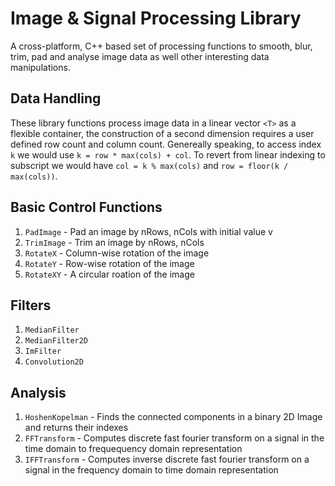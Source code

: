 Image & Signal Processing Library
=================================
A cross-platform, C++ based set of processing functions to smooth, blur, trim, pad and analyse image data as well other interesting data manipulations.

## Data Handling
These library functions process image data in a linear vector `<T>` as a flexible container, the construction of
a second dimension requires a user defined row count and column count. Genereally speaking,
to access index `k` we would use `k = row * max(cols) + col`. To revert from linear indexing to subscript we would have
`col = k % max(cols)` and `row = floor(k / max(cols))`.

## Basic Control Functions
1. `PadImage` - Pad an image by nRows, nCols with initial value v
2. `TrimImage` - Trim an image by nRows, nCols
3. `RotateX` - Column-wise rotation of the image
4. `RotateY` - Row-wise rotation of the image
5. `RotateXY` - A circular roation of the image

## Filters
1. `MedianFilter`
2. `MedianFilter2D`
3. `ImFilter`
4. `Convolution2D`

## Analysis
1. `HoshenKopelman` - Finds the connected components in a binary 2D Image and returns their indexes
2. `FFTransform` - Computes discrete fast fourier transform on a signal in the time domain to frequequency domain representation
3. `IFFTransform` - Computes inverse discrete fast fourier transform on a signal in the frequency domain to time domain representation
